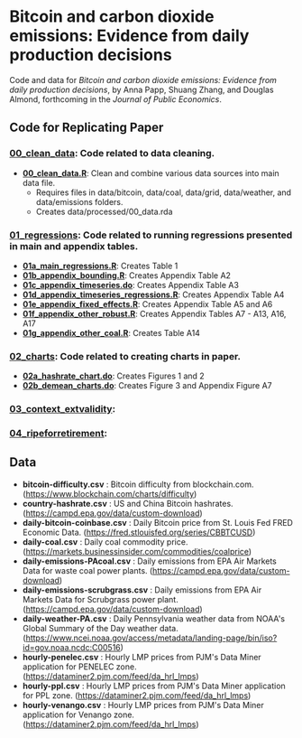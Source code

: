# Bitcoin and carbon dioxide emissions: Evidence from daily production decisions

Code and data for *Bitcoin and carbon dioxide emissions: Evidence from daily production decisions*, by Anna Papp, Shuang Zhang, and Douglas Almond, forthcoming in the *Journal of Public Economics*. 

## Code for Replicating Paper

### [__00_clean_data__](code/00_clean_data): Code related to data cleaning.
- [__00_clean_data.R__](code/00_clean_data/00_clean_data.R): Clean and combine various data sources into main data file.
  - Requires files in data/bitcoin, data/coal, data/grid, data/weather, and data/emissions folders.
  - Creates data/processed/00_data.rda
### [__01_regressions__](code/01_regressions): Code related to running regressions presented in main and appendix tables.
- [__01a_main_regressions.R__](code/01_regressions/01a_main_regressions.R): Creates Table 1 
- [__01b_appendix_bounding.R__](code/01_regressions/01b_appendix_bounding.R): Creates Appendix Table A2 
- [__01c_appendix_timeseries.do__](code/01_regressions/01c_appendix_timeseries.do): Creates Appendix Table A3 
- [__01d_appendix_timeseries_regressions.R__](code/01_regressions/01d_appendix_timeseries_regressions.R): Creates Appendix Table A4 
- [__01e_appendix_fixed_effects.R__](code/01_regressions/01e_appendix_fixed_effects.R): Creates Appendix Table A5 and A6 
- [__01f_appendix_other_robust.R__](code/01_regressions/01f_appendix_other_robust.R): Creates Appendix Tables A7 - A13, A16, A17
- [__01g_appendix_other_coal.R__](code/01_regressions/01g_appendix_other_coal.R): Creates Table A14 
### [__02_charts__](code/02_charts): Code related to creating charts in paper.
- [__02a_hashrate_chart.do__](code/02_charts/02a_hashrate_chart.do): Creates Figures 1 and 2 
- [__02b_demean_charts.do__](code/02b_demean_charts.do): Creates Figure 3 and Appendix Figure A7
### [__03_context_extvalidity__](code/03_context_extvalidity):
### [__04_ripeforretirement__](code/04_ripeforretirement): 

## Data

- __bitcoin-difficulty.csv__ : Bitcoin difficulty from blockchain.com. (https://www.blockchain.com/charts/difficulty)
- __country-hashrate.csv__ : US and China Bitcoin hashrates. (https://campd.epa.gov/data/custom-download)
- __daily-bitcoin-coinbase.csv__ : Daily Bitcoin price from St. Louis Fed FRED Economic Data. (https://fred.stlouisfed.org/series/CBBTCUSD)
- __daily-coal.csv__ : Daily coal commodity price. (https://markets.businessinsider.com/commodities/coalprice)
- __daily-emissions-PAcoal.csv__ : Daily emissions from EPA Air Markets Data for waste coal power plants. (https://campd.epa.gov/data/custom-download)
- __daily-emissions-scrubgrass.csv__ : Daily emissions from EPA Air Markets Data for Scrubgrass power plant. (https://campd.epa.gov/data/custom-download)
- __daily-weather-PA.csv__ : Daily Pennsylvania weather data from NOAA's Global Summary of the Day weather data. (https://www.ncei.noaa.gov/access/metadata/landing-page/bin/iso?id=gov.noaa.ncdc:C00516)
- __hourly-penelec.csv__ : Hourly LMP prices from PJM's Data Miner application for PENELEC zone. (https://dataminer2.pjm.com/feed/da_hrl_lmps)
- __hourly-ppl.csv__ : Hourly LMP prices from PJM's Data Miner application for PPL zone. (https://dataminer2.pjm.com/feed/da_hrl_lmps)
- __hourly-venango.csv__ : Hourly LMP prices from PJM's Data Miner application for Venango zone. (https://dataminer2.pjm.com/feed/da_hrl_lmps)

